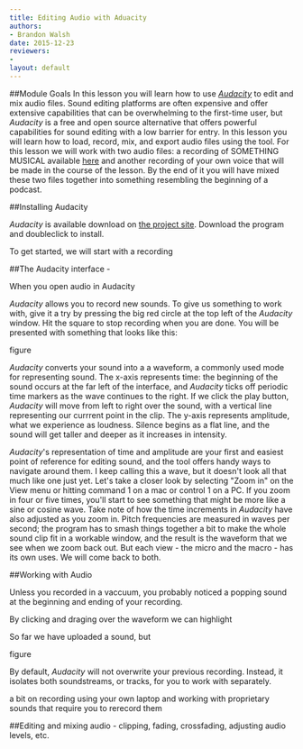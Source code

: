 ```yaml
---
title: Editing Audio with Aduacity
authors:
- Brandon Walsh
date: 2015-12-23
reviewers:
- 
layout: default
---
```


##Module Goals
In this lesson you will learn how to use *[Audacity](http://audacityteam.org/)* to edit and mix audio files. Sound editing platforms are often expensive and offer extensive capabilities that can be overwhelming to the first-time user, but *Audacity* is a free and open source alternative that offers powerful capabilities for sound editing with a low barrier for entry. In this lesson you will learn how to load, record, mix, and export audio files using the tool. For this lesson we will work with two audio files: a recording of SOMETHING MUSICAL available [here]() and another recording of your own voice that will be made in the course of the lesson. By the end of it you will have mixed these two files together into something resembling the beginning of a podcast.

##Installing Audacity

*Audacity* is available download on [the project site](http://audacityteam.org/). Download the program and doubleclick to install.

To get started, we will start with a recording

##The Audacity interface - 

When you open audio in Audacity 

*Audacity* allows you to record new sounds. To give us something to work with, give it a try by pressing the big red circle at the top left of the *Audacity* window. Hit the square to stop recording when you are done. You will be presented with something that looks like this:

figure

*Audacity* converts your sound into a a waveform, a commonly used mode for representing sound. The x-axis represents time: the beginning of the sound occurs at the far left of the interface, and *Audacity* ticks off periodic time markers as the wave continues to the right. If we click the play button, *Audacity* will move from left to right over the sound, with a vertical line representing our currrent point in the clip. The y-axis represents amplitude, what we experience as loudness. Silence begins as a flat line, and the sound will get taller and deeper as it increases in intensity. 

*Audacity*'s representation of time and amplitude are your first and easiest point of reference for editing sound, and the tool offers handy ways to navigate around them. I keep calling this a wave, but it doesn't look all that much like one just yet. Let's take a closer look by selecting "Zoom in" on the View menu or hitting command 1 on a mac or control 1 on a PC. If you zoom in four or five times, you'll start to see something that might be more like a sine or cosine wave. Take note of how the time increments in *Audacity* have also adjusted as you zoom in. Pitch frequencies are measured in waves per second; the program has to smash things together a bit to make the whole sound clip fit in a workable window, and the result is the waveform that we see when we zoom back out. But each view - the micro and the macro - has its own uses. We will come back to both.

##Working with Audio

Unless you recorded in a vaccuum, you probably noticed a popping sound at the beginning and ending of your recording. 

By clicking and draging over the waveform we can highlight 


So far we have uploaded a sound, but 

figure

By default, *Audacity* will not overwrite your previous recording. Instead, it isolates both soundstreams, or tracks, for you to work with separately.  


a bit on recording using your own laptop and working with proprietary sounds that require you to rerecord them

##Editing and mixing audio - clipping, fading, crossfading, adjusting audio levels, etc.
